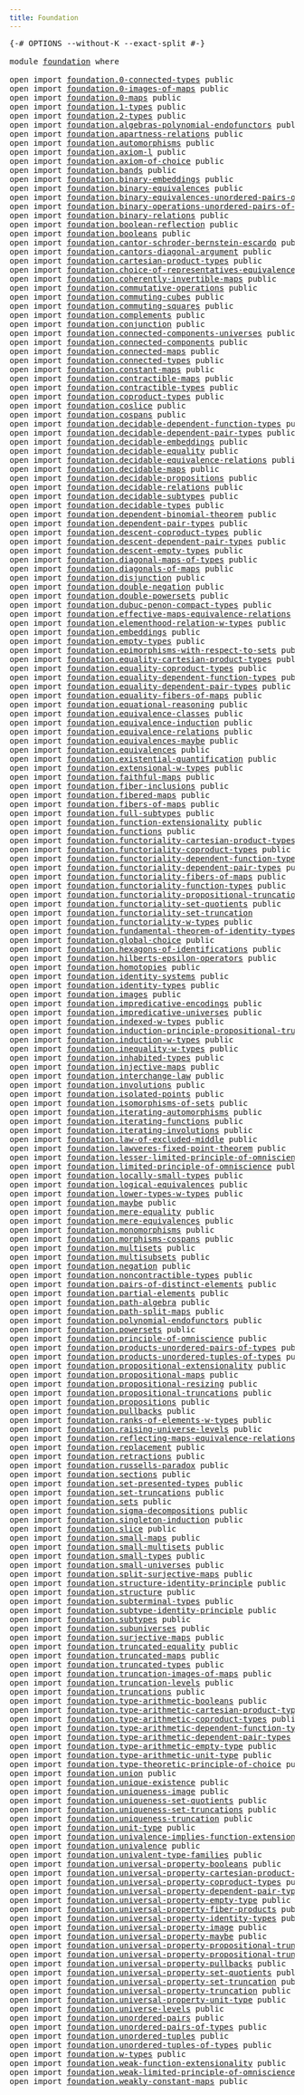 ```yaml
---
title: Foundation
---
```


<pre class="Agda"><a id="36" class="Symbol">{-#</a> <a id="40" class="Keyword">OPTIONS</a> <a id="48" class="Pragma">--without-K</a> <a id="60" class="Pragma">--exact-split</a> <a id="74" class="Symbol">#-}</a>

<a id="79" class="Keyword">module</a> <a id="86" href="foundation.html" class="Module">foundation</a> <a id="97" class="Keyword">where</a>

<a id="104" class="Keyword">open</a> <a id="109" class="Keyword">import</a> <a id="116" href="foundation.0-connected-types.html" class="Module">foundation.0-connected-types</a> <a id="145" class="Keyword">public</a>
<a id="152" class="Keyword">open</a> <a id="157" class="Keyword">import</a> <a id="164" href="foundation.0-images-of-maps.html" class="Module">foundation.0-images-of-maps</a> <a id="192" class="Keyword">public</a>
<a id="199" class="Keyword">open</a> <a id="204" class="Keyword">import</a> <a id="211" href="foundation.0-maps.html" class="Module">foundation.0-maps</a> <a id="229" class="Keyword">public</a>
<a id="236" class="Keyword">open</a> <a id="241" class="Keyword">import</a> <a id="248" href="foundation.1-types.html" class="Module">foundation.1-types</a> <a id="267" class="Keyword">public</a>
<a id="274" class="Keyword">open</a> <a id="279" class="Keyword">import</a> <a id="286" href="foundation.2-types.html" class="Module">foundation.2-types</a> <a id="305" class="Keyword">public</a>
<a id="312" class="Keyword">open</a> <a id="317" class="Keyword">import</a> <a id="324" href="foundation.algebras-polynomial-endofunctors.html" class="Module">foundation.algebras-polynomial-endofunctors</a> <a id="368" class="Keyword">public</a>
<a id="375" class="Keyword">open</a> <a id="380" class="Keyword">import</a> <a id="387" href="foundation.apartness-relations.html" class="Module">foundation.apartness-relations</a> <a id="418" class="Keyword">public</a>
<a id="425" class="Keyword">open</a> <a id="430" class="Keyword">import</a> <a id="437" href="foundation.automorphisms.html" class="Module">foundation.automorphisms</a> <a id="462" class="Keyword">public</a>
<a id="469" class="Keyword">open</a> <a id="474" class="Keyword">import</a> <a id="481" href="foundation.axiom-l.html" class="Module">foundation.axiom-l</a> <a id="500" class="Keyword">public</a>
<a id="507" class="Keyword">open</a> <a id="512" class="Keyword">import</a> <a id="519" href="foundation.axiom-of-choice.html" class="Module">foundation.axiom-of-choice</a> <a id="546" class="Keyword">public</a>
<a id="553" class="Keyword">open</a> <a id="558" class="Keyword">import</a> <a id="565" href="foundation.bands.html" class="Module">foundation.bands</a> <a id="582" class="Keyword">public</a>
<a id="589" class="Keyword">open</a> <a id="594" class="Keyword">import</a> <a id="601" href="foundation.binary-embeddings.html" class="Module">foundation.binary-embeddings</a> <a id="630" class="Keyword">public</a>
<a id="637" class="Keyword">open</a> <a id="642" class="Keyword">import</a> <a id="649" href="foundation.binary-equivalences.html" class="Module">foundation.binary-equivalences</a> <a id="680" class="Keyword">public</a>
<a id="687" class="Keyword">open</a> <a id="692" class="Keyword">import</a> <a id="699" href="foundation.binary-equivalences-unordered-pairs-of-types.html" class="Module">foundation.binary-equivalences-unordered-pairs-of-types</a> <a id="755" class="Keyword">public</a>
<a id="762" class="Keyword">open</a> <a id="767" class="Keyword">import</a> <a id="774" href="foundation.binary-operations-unordered-pairs-of-types.html" class="Module">foundation.binary-operations-unordered-pairs-of-types</a> <a id="828" class="Keyword">public</a>
<a id="835" class="Keyword">open</a> <a id="840" class="Keyword">import</a> <a id="847" href="foundation.binary-relations.html" class="Module">foundation.binary-relations</a> <a id="875" class="Keyword">public</a>
<a id="882" class="Keyword">open</a> <a id="887" class="Keyword">import</a> <a id="894" href="foundation.boolean-reflection.html" class="Module">foundation.boolean-reflection</a> <a id="924" class="Keyword">public</a>
<a id="931" class="Keyword">open</a> <a id="936" class="Keyword">import</a> <a id="943" href="foundation.booleans.html" class="Module">foundation.booleans</a> <a id="963" class="Keyword">public</a>
<a id="970" class="Keyword">open</a> <a id="975" class="Keyword">import</a> <a id="982" href="foundation.cantor-schroder-bernstein-escardo.html" class="Module">foundation.cantor-schroder-bernstein-escardo</a> <a id="1027" class="Keyword">public</a>
<a id="1034" class="Keyword">open</a> <a id="1039" class="Keyword">import</a> <a id="1046" href="foundation.cantors-diagonal-argument.html" class="Module">foundation.cantors-diagonal-argument</a> <a id="1083" class="Keyword">public</a>
<a id="1090" class="Keyword">open</a> <a id="1095" class="Keyword">import</a> <a id="1102" href="foundation.cartesian-product-types.html" class="Module">foundation.cartesian-product-types</a> <a id="1137" class="Keyword">public</a>
<a id="1144" class="Keyword">open</a> <a id="1149" class="Keyword">import</a> <a id="1156" href="foundation.choice-of-representatives-equivalence-relation.html" class="Module">foundation.choice-of-representatives-equivalence-relation</a> <a id="1214" class="Keyword">public</a>
<a id="1221" class="Keyword">open</a> <a id="1226" class="Keyword">import</a> <a id="1233" href="foundation.coherently-invertible-maps.html" class="Module">foundation.coherently-invertible-maps</a> <a id="1271" class="Keyword">public</a>
<a id="1278" class="Keyword">open</a> <a id="1283" class="Keyword">import</a> <a id="1290" href="foundation.commutative-operations.html" class="Module">foundation.commutative-operations</a> <a id="1324" class="Keyword">public</a>
<a id="1331" class="Keyword">open</a> <a id="1336" class="Keyword">import</a> <a id="1343" href="foundation.commuting-cubes.html" class="Module">foundation.commuting-cubes</a> <a id="1370" class="Keyword">public</a>
<a id="1377" class="Keyword">open</a> <a id="1382" class="Keyword">import</a> <a id="1389" href="foundation.commuting-squares.html" class="Module">foundation.commuting-squares</a> <a id="1418" class="Keyword">public</a>
<a id="1425" class="Keyword">open</a> <a id="1430" class="Keyword">import</a> <a id="1437" href="foundation.complements.html" class="Module">foundation.complements</a> <a id="1460" class="Keyword">public</a>
<a id="1467" class="Keyword">open</a> <a id="1472" class="Keyword">import</a> <a id="1479" href="foundation.conjunction.html" class="Module">foundation.conjunction</a> <a id="1502" class="Keyword">public</a>
<a id="1509" class="Keyword">open</a> <a id="1514" class="Keyword">import</a> <a id="1521" href="foundation.connected-components-universes.html" class="Module">foundation.connected-components-universes</a> <a id="1563" class="Keyword">public</a>
<a id="1570" class="Keyword">open</a> <a id="1575" class="Keyword">import</a> <a id="1582" href="foundation.connected-components.html" class="Module">foundation.connected-components</a> <a id="1614" class="Keyword">public</a>
<a id="1621" class="Keyword">open</a> <a id="1626" class="Keyword">import</a> <a id="1633" href="foundation.connected-maps.html" class="Module">foundation.connected-maps</a> <a id="1659" class="Keyword">public</a>
<a id="1666" class="Keyword">open</a> <a id="1671" class="Keyword">import</a> <a id="1678" href="foundation.connected-types.html" class="Module">foundation.connected-types</a> <a id="1705" class="Keyword">public</a>
<a id="1712" class="Keyword">open</a> <a id="1717" class="Keyword">import</a> <a id="1724" href="foundation.constant-maps.html" class="Module">foundation.constant-maps</a> <a id="1749" class="Keyword">public</a>
<a id="1756" class="Keyword">open</a> <a id="1761" class="Keyword">import</a> <a id="1768" href="foundation.contractible-maps.html" class="Module">foundation.contractible-maps</a> <a id="1797" class="Keyword">public</a>
<a id="1804" class="Keyword">open</a> <a id="1809" class="Keyword">import</a> <a id="1816" href="foundation.contractible-types.html" class="Module">foundation.contractible-types</a> <a id="1846" class="Keyword">public</a>
<a id="1853" class="Keyword">open</a> <a id="1858" class="Keyword">import</a> <a id="1865" href="foundation.coproduct-types.html" class="Module">foundation.coproduct-types</a> <a id="1892" class="Keyword">public</a>
<a id="1899" class="Keyword">open</a> <a id="1904" class="Keyword">import</a> <a id="1911" href="foundation.coslice.html" class="Module">foundation.coslice</a> <a id="1930" class="Keyword">public</a>
<a id="1937" class="Keyword">open</a> <a id="1942" class="Keyword">import</a> <a id="1949" href="foundation.cospans.html" class="Module">foundation.cospans</a> <a id="1968" class="Keyword">public</a>
<a id="1975" class="Keyword">open</a> <a id="1980" class="Keyword">import</a> <a id="1987" href="foundation.decidable-dependent-function-types.html" class="Module">foundation.decidable-dependent-function-types</a> <a id="2033" class="Keyword">public</a>
<a id="2040" class="Keyword">open</a> <a id="2045" class="Keyword">import</a> <a id="2052" href="foundation.decidable-dependent-pair-types.html" class="Module">foundation.decidable-dependent-pair-types</a> <a id="2094" class="Keyword">public</a>
<a id="2101" class="Keyword">open</a> <a id="2106" class="Keyword">import</a> <a id="2113" href="foundation.decidable-embeddings.html" class="Module">foundation.decidable-embeddings</a> <a id="2145" class="Keyword">public</a>
<a id="2152" class="Keyword">open</a> <a id="2157" class="Keyword">import</a> <a id="2164" href="foundation.decidable-equality.html" class="Module">foundation.decidable-equality</a> <a id="2194" class="Keyword">public</a>
<a id="2201" class="Keyword">open</a> <a id="2206" class="Keyword">import</a> <a id="2213" href="foundation.decidable-equivalence-relations.html" class="Module">foundation.decidable-equivalence-relations</a> <a id="2256" class="Keyword">public</a>
<a id="2263" class="Keyword">open</a> <a id="2268" class="Keyword">import</a> <a id="2275" href="foundation.decidable-maps.html" class="Module">foundation.decidable-maps</a> <a id="2301" class="Keyword">public</a>
<a id="2308" class="Keyword">open</a> <a id="2313" class="Keyword">import</a> <a id="2320" href="foundation.decidable-propositions.html" class="Module">foundation.decidable-propositions</a> <a id="2354" class="Keyword">public</a>
<a id="2361" class="Keyword">open</a> <a id="2366" class="Keyword">import</a> <a id="2373" href="foundation.decidable-relations.html" class="Module">foundation.decidable-relations</a> <a id="2404" class="Keyword">public</a>
<a id="2411" class="Keyword">open</a> <a id="2416" class="Keyword">import</a> <a id="2423" href="foundation.decidable-subtypes.html" class="Module">foundation.decidable-subtypes</a> <a id="2453" class="Keyword">public</a>
<a id="2460" class="Keyword">open</a> <a id="2465" class="Keyword">import</a> <a id="2472" href="foundation.decidable-types.html" class="Module">foundation.decidable-types</a> <a id="2499" class="Keyword">public</a>
<a id="2506" class="Keyword">open</a> <a id="2511" class="Keyword">import</a> <a id="2518" href="foundation.dependent-binomial-theorem.html" class="Module">foundation.dependent-binomial-theorem</a> <a id="2556" class="Keyword">public</a>
<a id="2563" class="Keyword">open</a> <a id="2568" class="Keyword">import</a> <a id="2575" href="foundation.dependent-pair-types.html" class="Module">foundation.dependent-pair-types</a> <a id="2607" class="Keyword">public</a>
<a id="2614" class="Keyword">open</a> <a id="2619" class="Keyword">import</a> <a id="2626" href="foundation.descent-coproduct-types.html" class="Module">foundation.descent-coproduct-types</a> <a id="2661" class="Keyword">public</a>
<a id="2668" class="Keyword">open</a> <a id="2673" class="Keyword">import</a> <a id="2680" href="foundation.descent-dependent-pair-types.html" class="Module">foundation.descent-dependent-pair-types</a> <a id="2720" class="Keyword">public</a>
<a id="2727" class="Keyword">open</a> <a id="2732" class="Keyword">import</a> <a id="2739" href="foundation.descent-empty-types.html" class="Module">foundation.descent-empty-types</a> <a id="2770" class="Keyword">public</a>
<a id="2777" class="Keyword">open</a> <a id="2782" class="Keyword">import</a> <a id="2789" href="foundation.diagonal-maps-of-types.html" class="Module">foundation.diagonal-maps-of-types</a> <a id="2823" class="Keyword">public</a>
<a id="2830" class="Keyword">open</a> <a id="2835" class="Keyword">import</a> <a id="2842" href="foundation.diagonals-of-maps.html" class="Module">foundation.diagonals-of-maps</a> <a id="2871" class="Keyword">public</a>
<a id="2878" class="Keyword">open</a> <a id="2883" class="Keyword">import</a> <a id="2890" href="foundation.disjunction.html" class="Module">foundation.disjunction</a> <a id="2913" class="Keyword">public</a>
<a id="2920" class="Keyword">open</a> <a id="2925" class="Keyword">import</a> <a id="2932" href="foundation.double-negation.html" class="Module">foundation.double-negation</a> <a id="2959" class="Keyword">public</a>
<a id="2966" class="Keyword">open</a> <a id="2971" class="Keyword">import</a> <a id="2978" href="foundation.double-powersets.html" class="Module">foundation.double-powersets</a> <a id="3006" class="Keyword">public</a>
<a id="3013" class="Keyword">open</a> <a id="3018" class="Keyword">import</a> <a id="3025" href="foundation.dubuc-penon-compact-types.html" class="Module">foundation.dubuc-penon-compact-types</a> <a id="3062" class="Keyword">public</a>
<a id="3069" class="Keyword">open</a> <a id="3074" class="Keyword">import</a> <a id="3081" href="foundation.effective-maps-equivalence-relations.html" class="Module">foundation.effective-maps-equivalence-relations</a> <a id="3129" class="Keyword">public</a>
<a id="3136" class="Keyword">open</a> <a id="3141" class="Keyword">import</a> <a id="3148" href="foundation.elementhood-relation-w-types.html" class="Module">foundation.elementhood-relation-w-types</a> <a id="3188" class="Keyword">public</a>
<a id="3195" class="Keyword">open</a> <a id="3200" class="Keyword">import</a> <a id="3207" href="foundation.embeddings.html" class="Module">foundation.embeddings</a> <a id="3229" class="Keyword">public</a>
<a id="3236" class="Keyword">open</a> <a id="3241" class="Keyword">import</a> <a id="3248" href="foundation.empty-types.html" class="Module">foundation.empty-types</a> <a id="3271" class="Keyword">public</a>
<a id="3278" class="Keyword">open</a> <a id="3283" class="Keyword">import</a> <a id="3290" href="foundation.epimorphisms-with-respect-to-sets.html" class="Module">foundation.epimorphisms-with-respect-to-sets</a> <a id="3335" class="Keyword">public</a>
<a id="3342" class="Keyword">open</a> <a id="3347" class="Keyword">import</a> <a id="3354" href="foundation.equality-cartesian-product-types.html" class="Module">foundation.equality-cartesian-product-types</a> <a id="3398" class="Keyword">public</a>
<a id="3405" class="Keyword">open</a> <a id="3410" class="Keyword">import</a> <a id="3417" href="foundation.equality-coproduct-types.html" class="Module">foundation.equality-coproduct-types</a> <a id="3453" class="Keyword">public</a>
<a id="3460" class="Keyword">open</a> <a id="3465" class="Keyword">import</a> <a id="3472" href="foundation.equality-dependent-function-types.html" class="Module">foundation.equality-dependent-function-types</a> <a id="3517" class="Keyword">public</a>
<a id="3524" class="Keyword">open</a> <a id="3529" class="Keyword">import</a> <a id="3536" href="foundation.equality-dependent-pair-types.html" class="Module">foundation.equality-dependent-pair-types</a> <a id="3577" class="Keyword">public</a>
<a id="3584" class="Keyword">open</a> <a id="3589" class="Keyword">import</a> <a id="3596" href="foundation.equality-fibers-of-maps.html" class="Module">foundation.equality-fibers-of-maps</a> <a id="3631" class="Keyword">public</a>
<a id="3638" class="Keyword">open</a> <a id="3643" class="Keyword">import</a> <a id="3650" href="foundation.equational-reasoning.html" class="Module">foundation.equational-reasoning</a> <a id="3682" class="Keyword">public</a>
<a id="3689" class="Keyword">open</a> <a id="3694" class="Keyword">import</a> <a id="3701" href="foundation.equivalence-classes.html" class="Module">foundation.equivalence-classes</a> <a id="3732" class="Keyword">public</a>
<a id="3739" class="Keyword">open</a> <a id="3744" class="Keyword">import</a> <a id="3751" href="foundation.equivalence-induction.html" class="Module">foundation.equivalence-induction</a> <a id="3784" class="Keyword">public</a>
<a id="3791" class="Keyword">open</a> <a id="3796" class="Keyword">import</a> <a id="3803" href="foundation.equivalence-relations.html" class="Module">foundation.equivalence-relations</a> <a id="3836" class="Keyword">public</a>
<a id="3843" class="Keyword">open</a> <a id="3848" class="Keyword">import</a> <a id="3855" href="foundation.equivalences-maybe.html" class="Module">foundation.equivalences-maybe</a> <a id="3885" class="Keyword">public</a>
<a id="3892" class="Keyword">open</a> <a id="3897" class="Keyword">import</a> <a id="3904" href="foundation.equivalences.html" class="Module">foundation.equivalences</a> <a id="3928" class="Keyword">public</a>
<a id="3935" class="Keyword">open</a> <a id="3940" class="Keyword">import</a> <a id="3947" href="foundation.existential-quantification.html" class="Module">foundation.existential-quantification</a> <a id="3985" class="Keyword">public</a>
<a id="3992" class="Keyword">open</a> <a id="3997" class="Keyword">import</a> <a id="4004" href="foundation.extensional-w-types.html" class="Module">foundation.extensional-w-types</a> <a id="4035" class="Keyword">public</a>
<a id="4042" class="Keyword">open</a> <a id="4047" class="Keyword">import</a> <a id="4054" href="foundation.faithful-maps.html" class="Module">foundation.faithful-maps</a> <a id="4079" class="Keyword">public</a>
<a id="4086" class="Keyword">open</a> <a id="4091" class="Keyword">import</a> <a id="4098" href="foundation.fiber-inclusions.html" class="Module">foundation.fiber-inclusions</a> <a id="4126" class="Keyword">public</a>
<a id="4133" class="Keyword">open</a> <a id="4138" class="Keyword">import</a> <a id="4145" href="foundation.fibered-maps.html" class="Module">foundation.fibered-maps</a> <a id="4169" class="Keyword">public</a>
<a id="4176" class="Keyword">open</a> <a id="4181" class="Keyword">import</a> <a id="4188" href="foundation.fibers-of-maps.html" class="Module">foundation.fibers-of-maps</a> <a id="4214" class="Keyword">public</a>
<a id="4221" class="Keyword">open</a> <a id="4226" class="Keyword">import</a> <a id="4233" href="foundation.full-subtypes.html" class="Module">foundation.full-subtypes</a> <a id="4258" class="Keyword">public</a>
<a id="4265" class="Keyword">open</a> <a id="4270" class="Keyword">import</a> <a id="4277" href="foundation.function-extensionality.html" class="Module">foundation.function-extensionality</a> <a id="4312" class="Keyword">public</a>
<a id="4319" class="Keyword">open</a> <a id="4324" class="Keyword">import</a> <a id="4331" href="foundation.functions.html" class="Module">foundation.functions</a> <a id="4352" class="Keyword">public</a>
<a id="4359" class="Keyword">open</a> <a id="4364" class="Keyword">import</a> <a id="4371" href="foundation.functoriality-cartesian-product-types.html" class="Module">foundation.functoriality-cartesian-product-types</a> <a id="4420" class="Keyword">public</a>
<a id="4427" class="Keyword">open</a> <a id="4432" class="Keyword">import</a> <a id="4439" href="foundation.functoriality-coproduct-types.html" class="Module">foundation.functoriality-coproduct-types</a> <a id="4480" class="Keyword">public</a>
<a id="4487" class="Keyword">open</a> <a id="4492" class="Keyword">import</a> <a id="4499" href="foundation.functoriality-dependent-function-types.html" class="Module">foundation.functoriality-dependent-function-types</a> <a id="4549" class="Keyword">public</a>
<a id="4556" class="Keyword">open</a> <a id="4561" class="Keyword">import</a> <a id="4568" href="foundation.functoriality-dependent-pair-types.html" class="Module">foundation.functoriality-dependent-pair-types</a> <a id="4614" class="Keyword">public</a>
<a id="4621" class="Keyword">open</a> <a id="4626" class="Keyword">import</a> <a id="4633" href="foundation.functoriality-fibers-of-maps.html" class="Module">foundation.functoriality-fibers-of-maps</a> <a id="4673" class="Keyword">public</a>
<a id="4680" class="Keyword">open</a> <a id="4685" class="Keyword">import</a> <a id="4692" href="foundation.functoriality-function-types.html" class="Module">foundation.functoriality-function-types</a> <a id="4732" class="Keyword">public</a>
<a id="4739" class="Keyword">open</a> <a id="4744" class="Keyword">import</a> <a id="4751" href="foundation.functoriality-propositional-truncation.html" class="Module">foundation.functoriality-propositional-truncation</a> <a id="4801" class="Keyword">public</a>
<a id="4808" class="Keyword">open</a> <a id="4813" class="Keyword">import</a> <a id="4820" href="foundation.functoriality-set-quotients.html" class="Module">foundation.functoriality-set-quotients</a> <a id="4859" class="Keyword">public</a>
<a id="4866" class="Keyword">open</a> <a id="4871" class="Keyword">import</a> <a id="4878" href="foundation.functoriality-set-truncation.html" class="Module">foundation.functoriality-set-truncation</a>
<a id="4918" class="Keyword">open</a> <a id="4923" class="Keyword">import</a> <a id="4930" href="foundation.functoriality-w-types.html" class="Module">foundation.functoriality-w-types</a> <a id="4963" class="Keyword">public</a>
<a id="4970" class="Keyword">open</a> <a id="4975" class="Keyword">import</a> <a id="4982" href="foundation.fundamental-theorem-of-identity-types.html" class="Module">foundation.fundamental-theorem-of-identity-types</a> <a id="5031" class="Keyword">public</a>
<a id="5038" class="Keyword">open</a> <a id="5043" class="Keyword">import</a> <a id="5050" href="foundation.global-choice.html" class="Module">foundation.global-choice</a> <a id="5075" class="Keyword">public</a>
<a id="5082" class="Keyword">open</a> <a id="5087" class="Keyword">import</a> <a id="5094" href="foundation.hexagons-of-identifications.html" class="Module">foundation.hexagons-of-identifications</a> <a id="5133" class="Keyword">public</a>
<a id="5140" class="Keyword">open</a> <a id="5145" class="Keyword">import</a> <a id="5152" href="foundation.hilberts-epsilon-operators.html" class="Module">foundation.hilberts-epsilon-operators</a> <a id="5190" class="Keyword">public</a>
<a id="5197" class="Keyword">open</a> <a id="5202" class="Keyword">import</a> <a id="5209" href="foundation.homotopies.html" class="Module">foundation.homotopies</a> <a id="5231" class="Keyword">public</a>
<a id="5238" class="Keyword">open</a> <a id="5243" class="Keyword">import</a> <a id="5250" href="foundation.identity-systems.html" class="Module">foundation.identity-systems</a> <a id="5278" class="Keyword">public</a>
<a id="5285" class="Keyword">open</a> <a id="5290" class="Keyword">import</a> <a id="5297" href="foundation.identity-types.html" class="Module">foundation.identity-types</a> <a id="5323" class="Keyword">public</a>
<a id="5330" class="Keyword">open</a> <a id="5335" class="Keyword">import</a> <a id="5342" href="foundation.images.html" class="Module">foundation.images</a> <a id="5360" class="Keyword">public</a>
<a id="5367" class="Keyword">open</a> <a id="5372" class="Keyword">import</a> <a id="5379" href="foundation.impredicative-encodings.html" class="Module">foundation.impredicative-encodings</a> <a id="5414" class="Keyword">public</a>
<a id="5421" class="Keyword">open</a> <a id="5426" class="Keyword">import</a> <a id="5433" href="foundation.impredicative-universes.html" class="Module">foundation.impredicative-universes</a> <a id="5468" class="Keyword">public</a>
<a id="5475" class="Keyword">open</a> <a id="5480" class="Keyword">import</a> <a id="5487" href="foundation.indexed-w-types.html" class="Module">foundation.indexed-w-types</a> <a id="5514" class="Keyword">public</a>
<a id="5521" class="Keyword">open</a> <a id="5526" class="Keyword">import</a> <a id="5533" href="foundation.induction-principle-propositional-truncation.html" class="Module">foundation.induction-principle-propositional-truncation</a> <a id="5589" class="Keyword">public</a>
<a id="5596" class="Keyword">open</a> <a id="5601" class="Keyword">import</a> <a id="5608" href="foundation.induction-w-types.html" class="Module">foundation.induction-w-types</a> <a id="5637" class="Keyword">public</a>
<a id="5644" class="Keyword">open</a> <a id="5649" class="Keyword">import</a> <a id="5656" href="foundation.inequality-w-types.html" class="Module">foundation.inequality-w-types</a> <a id="5686" class="Keyword">public</a>
<a id="5693" class="Keyword">open</a> <a id="5698" class="Keyword">import</a> <a id="5705" href="foundation.inhabited-types.html" class="Module">foundation.inhabited-types</a> <a id="5732" class="Keyword">public</a>
<a id="5739" class="Keyword">open</a> <a id="5744" class="Keyword">import</a> <a id="5751" href="foundation.injective-maps.html" class="Module">foundation.injective-maps</a> <a id="5777" class="Keyword">public</a>
<a id="5784" class="Keyword">open</a> <a id="5789" class="Keyword">import</a> <a id="5796" href="foundation.interchange-law.html" class="Module">foundation.interchange-law</a> <a id="5823" class="Keyword">public</a>
<a id="5830" class="Keyword">open</a> <a id="5835" class="Keyword">import</a> <a id="5842" href="foundation.involutions.html" class="Module">foundation.involutions</a> <a id="5865" class="Keyword">public</a>
<a id="5872" class="Keyword">open</a> <a id="5877" class="Keyword">import</a> <a id="5884" href="foundation.isolated-points.html" class="Module">foundation.isolated-points</a> <a id="5911" class="Keyword">public</a>
<a id="5918" class="Keyword">open</a> <a id="5923" class="Keyword">import</a> <a id="5930" href="foundation.isomorphisms-of-sets.html" class="Module">foundation.isomorphisms-of-sets</a> <a id="5962" class="Keyword">public</a>
<a id="5969" class="Keyword">open</a> <a id="5974" class="Keyword">import</a> <a id="5981" href="foundation.iterating-automorphisms.html" class="Module">foundation.iterating-automorphisms</a> <a id="6016" class="Keyword">public</a>
<a id="6023" class="Keyword">open</a> <a id="6028" class="Keyword">import</a> <a id="6035" href="foundation.iterating-functions.html" class="Module">foundation.iterating-functions</a> <a id="6066" class="Keyword">public</a>
<a id="6073" class="Keyword">open</a> <a id="6078" class="Keyword">import</a> <a id="6085" href="foundation.iterating-involutions.html" class="Module">foundation.iterating-involutions</a> <a id="6118" class="Keyword">public</a>
<a id="6125" class="Keyword">open</a> <a id="6130" class="Keyword">import</a> <a id="6137" href="foundation.law-of-excluded-middle.html" class="Module">foundation.law-of-excluded-middle</a> <a id="6171" class="Keyword">public</a>
<a id="6178" class="Keyword">open</a> <a id="6183" class="Keyword">import</a> <a id="6190" href="foundation.lawveres-fixed-point-theorem.html" class="Module">foundation.lawveres-fixed-point-theorem</a> <a id="6230" class="Keyword">public</a>
<a id="6237" class="Keyword">open</a> <a id="6242" class="Keyword">import</a> <a id="6249" href="foundation.lesser-limited-principle-of-omniscience.html" class="Module">foundation.lesser-limited-principle-of-omniscience</a> <a id="6300" class="Keyword">public</a>
<a id="6307" class="Keyword">open</a> <a id="6312" class="Keyword">import</a> <a id="6319" href="foundation.limited-principle-of-omniscience.html" class="Module">foundation.limited-principle-of-omniscience</a> <a id="6363" class="Keyword">public</a>
<a id="6370" class="Keyword">open</a> <a id="6375" class="Keyword">import</a> <a id="6382" href="foundation.locally-small-types.html" class="Module">foundation.locally-small-types</a> <a id="6413" class="Keyword">public</a>
<a id="6420" class="Keyword">open</a> <a id="6425" class="Keyword">import</a> <a id="6432" href="foundation.logical-equivalences.html" class="Module">foundation.logical-equivalences</a> <a id="6464" class="Keyword">public</a>
<a id="6471" class="Keyword">open</a> <a id="6476" class="Keyword">import</a> <a id="6483" href="foundation.lower-types-w-types.html" class="Module">foundation.lower-types-w-types</a> <a id="6514" class="Keyword">public</a>
<a id="6521" class="Keyword">open</a> <a id="6526" class="Keyword">import</a> <a id="6533" href="foundation.maybe.html" class="Module">foundation.maybe</a> <a id="6550" class="Keyword">public</a>
<a id="6557" class="Keyword">open</a> <a id="6562" class="Keyword">import</a> <a id="6569" href="foundation.mere-equality.html" class="Module">foundation.mere-equality</a> <a id="6594" class="Keyword">public</a>
<a id="6601" class="Keyword">open</a> <a id="6606" class="Keyword">import</a> <a id="6613" href="foundation.mere-equivalences.html" class="Module">foundation.mere-equivalences</a> <a id="6642" class="Keyword">public</a>
<a id="6649" class="Keyword">open</a> <a id="6654" class="Keyword">import</a> <a id="6661" href="foundation.monomorphisms.html" class="Module">foundation.monomorphisms</a> <a id="6686" class="Keyword">public</a>
<a id="6693" class="Keyword">open</a> <a id="6698" class="Keyword">import</a> <a id="6705" href="foundation.morphisms-cospans.html" class="Module">foundation.morphisms-cospans</a> <a id="6734" class="Keyword">public</a>
<a id="6741" class="Keyword">open</a> <a id="6746" class="Keyword">import</a> <a id="6753" href="foundation.multisets.html" class="Module">foundation.multisets</a> <a id="6774" class="Keyword">public</a>
<a id="6781" class="Keyword">open</a> <a id="6786" class="Keyword">import</a> <a id="6793" href="foundation.multisubsets.html" class="Module">foundation.multisubsets</a> <a id="6817" class="Keyword">public</a>
<a id="6824" class="Keyword">open</a> <a id="6829" class="Keyword">import</a> <a id="6836" href="foundation.negation.html" class="Module">foundation.negation</a> <a id="6856" class="Keyword">public</a>
<a id="6863" class="Keyword">open</a> <a id="6868" class="Keyword">import</a> <a id="6875" href="foundation.noncontractible-types.html" class="Module">foundation.noncontractible-types</a> <a id="6908" class="Keyword">public</a>
<a id="6915" class="Keyword">open</a> <a id="6920" class="Keyword">import</a> <a id="6927" href="foundation.pairs-of-distinct-elements.html" class="Module">foundation.pairs-of-distinct-elements</a> <a id="6965" class="Keyword">public</a>
<a id="6972" class="Keyword">open</a> <a id="6977" class="Keyword">import</a> <a id="6984" href="foundation.partial-elements.html" class="Module">foundation.partial-elements</a> <a id="7012" class="Keyword">public</a>
<a id="7019" class="Keyword">open</a> <a id="7024" class="Keyword">import</a> <a id="7031" href="foundation.path-algebra.html" class="Module">foundation.path-algebra</a> <a id="7055" class="Keyword">public</a>
<a id="7062" class="Keyword">open</a> <a id="7067" class="Keyword">import</a> <a id="7074" href="foundation.path-split-maps.html" class="Module">foundation.path-split-maps</a> <a id="7101" class="Keyword">public</a>
<a id="7108" class="Keyword">open</a> <a id="7113" class="Keyword">import</a> <a id="7120" href="foundation.polynomial-endofunctors.html" class="Module">foundation.polynomial-endofunctors</a> <a id="7155" class="Keyword">public</a>
<a id="7162" class="Keyword">open</a> <a id="7167" class="Keyword">import</a> <a id="7174" href="foundation.powersets.html" class="Module">foundation.powersets</a> <a id="7195" class="Keyword">public</a>
<a id="7202" class="Keyword">open</a> <a id="7207" class="Keyword">import</a> <a id="7214" href="foundation.principle-of-omniscience.html" class="Module">foundation.principle-of-omniscience</a> <a id="7250" class="Keyword">public</a>
<a id="7257" class="Keyword">open</a> <a id="7262" class="Keyword">import</a> <a id="7269" href="foundation.products-unordered-pairs-of-types.html" class="Module">foundation.products-unordered-pairs-of-types</a> <a id="7314" class="Keyword">public</a>
<a id="7321" class="Keyword">open</a> <a id="7326" class="Keyword">import</a> <a id="7333" href="foundation.products-unordered-tuples-of-types.html" class="Module">foundation.products-unordered-tuples-of-types</a> <a id="7379" class="Keyword">public</a>
<a id="7386" class="Keyword">open</a> <a id="7391" class="Keyword">import</a> <a id="7398" href="foundation.propositional-extensionality.html" class="Module">foundation.propositional-extensionality</a> <a id="7438" class="Keyword">public</a>
<a id="7445" class="Keyword">open</a> <a id="7450" class="Keyword">import</a> <a id="7457" href="foundation.propositional-maps.html" class="Module">foundation.propositional-maps</a> <a id="7487" class="Keyword">public</a>
<a id="7494" class="Keyword">open</a> <a id="7499" class="Keyword">import</a> <a id="7506" href="foundation.propositional-resizing.html" class="Module">foundation.propositional-resizing</a> <a id="7540" class="Keyword">public</a>
<a id="7547" class="Keyword">open</a> <a id="7552" class="Keyword">import</a> <a id="7559" href="foundation.propositional-truncations.html" class="Module">foundation.propositional-truncations</a> <a id="7596" class="Keyword">public</a>
<a id="7603" class="Keyword">open</a> <a id="7608" class="Keyword">import</a> <a id="7615" href="foundation.propositions.html" class="Module">foundation.propositions</a> <a id="7639" class="Keyword">public</a>
<a id="7646" class="Keyword">open</a> <a id="7651" class="Keyword">import</a> <a id="7658" href="foundation.pullbacks.html" class="Module">foundation.pullbacks</a> <a id="7679" class="Keyword">public</a>
<a id="7686" class="Keyword">open</a> <a id="7691" class="Keyword">import</a> <a id="7698" href="foundation.ranks-of-elements-w-types.html" class="Module">foundation.ranks-of-elements-w-types</a> <a id="7735" class="Keyword">public</a>
<a id="7742" class="Keyword">open</a> <a id="7747" class="Keyword">import</a> <a id="7754" href="foundation.raising-universe-levels.html" class="Module">foundation.raising-universe-levels</a> <a id="7789" class="Keyword">public</a>
<a id="7796" class="Keyword">open</a> <a id="7801" class="Keyword">import</a> <a id="7808" href="foundation.reflecting-maps-equivalence-relations.html" class="Module">foundation.reflecting-maps-equivalence-relations</a> <a id="7857" class="Keyword">public</a>
<a id="7864" class="Keyword">open</a> <a id="7869" class="Keyword">import</a> <a id="7876" href="foundation.replacement.html" class="Module">foundation.replacement</a> <a id="7899" class="Keyword">public</a>
<a id="7906" class="Keyword">open</a> <a id="7911" class="Keyword">import</a> <a id="7918" href="foundation.retractions.html" class="Module">foundation.retractions</a> <a id="7941" class="Keyword">public</a>
<a id="7948" class="Keyword">open</a> <a id="7953" class="Keyword">import</a> <a id="7960" href="foundation.russells-paradox.html" class="Module">foundation.russells-paradox</a> <a id="7988" class="Keyword">public</a>
<a id="7995" class="Keyword">open</a> <a id="8000" class="Keyword">import</a> <a id="8007" href="foundation.sections.html" class="Module">foundation.sections</a> <a id="8027" class="Keyword">public</a>
<a id="8034" class="Keyword">open</a> <a id="8039" class="Keyword">import</a> <a id="8046" href="foundation.set-presented-types.html" class="Module">foundation.set-presented-types</a> <a id="8077" class="Keyword">public</a>
<a id="8084" class="Keyword">open</a> <a id="8089" class="Keyword">import</a> <a id="8096" href="foundation.set-truncations.html" class="Module">foundation.set-truncations</a> <a id="8123" class="Keyword">public</a>
<a id="8130" class="Keyword">open</a> <a id="8135" class="Keyword">import</a> <a id="8142" href="foundation.sets.html" class="Module">foundation.sets</a> <a id="8158" class="Keyword">public</a>
<a id="8165" class="Keyword">open</a> <a id="8170" class="Keyword">import</a> <a id="8177" href="foundation.sigma-decompositions.html" class="Module">foundation.sigma-decompositions</a> <a id="8209" class="Keyword">public</a>
<a id="8216" class="Keyword">open</a> <a id="8221" class="Keyword">import</a> <a id="8228" href="foundation.singleton-induction.html" class="Module">foundation.singleton-induction</a> <a id="8259" class="Keyword">public</a>
<a id="8266" class="Keyword">open</a> <a id="8271" class="Keyword">import</a> <a id="8278" href="foundation.slice.html" class="Module">foundation.slice</a> <a id="8295" class="Keyword">public</a>
<a id="8302" class="Keyword">open</a> <a id="8307" class="Keyword">import</a> <a id="8314" href="foundation.small-maps.html" class="Module">foundation.small-maps</a> <a id="8336" class="Keyword">public</a>
<a id="8343" class="Keyword">open</a> <a id="8348" class="Keyword">import</a> <a id="8355" href="foundation.small-multisets.html" class="Module">foundation.small-multisets</a> <a id="8382" class="Keyword">public</a>
<a id="8389" class="Keyword">open</a> <a id="8394" class="Keyword">import</a> <a id="8401" href="foundation.small-types.html" class="Module">foundation.small-types</a> <a id="8424" class="Keyword">public</a>
<a id="8431" class="Keyword">open</a> <a id="8436" class="Keyword">import</a> <a id="8443" href="foundation.small-universes.html" class="Module">foundation.small-universes</a> <a id="8470" class="Keyword">public</a>
<a id="8477" class="Keyword">open</a> <a id="8482" class="Keyword">import</a> <a id="8489" href="foundation.split-surjective-maps.html" class="Module">foundation.split-surjective-maps</a> <a id="8522" class="Keyword">public</a>
<a id="8529" class="Keyword">open</a> <a id="8534" class="Keyword">import</a> <a id="8541" href="foundation.structure-identity-principle.html" class="Module">foundation.structure-identity-principle</a> <a id="8581" class="Keyword">public</a>
<a id="8588" class="Keyword">open</a> <a id="8593" class="Keyword">import</a> <a id="8600" href="foundation.structure.html" class="Module">foundation.structure</a> <a id="8621" class="Keyword">public</a>
<a id="8628" class="Keyword">open</a> <a id="8633" class="Keyword">import</a> <a id="8640" href="foundation.subterminal-types.html" class="Module">foundation.subterminal-types</a> <a id="8669" class="Keyword">public</a>
<a id="8676" class="Keyword">open</a> <a id="8681" class="Keyword">import</a> <a id="8688" href="foundation.subtype-identity-principle.html" class="Module">foundation.subtype-identity-principle</a> <a id="8726" class="Keyword">public</a>
<a id="8733" class="Keyword">open</a> <a id="8738" class="Keyword">import</a> <a id="8745" href="foundation.subtypes.html" class="Module">foundation.subtypes</a> <a id="8765" class="Keyword">public</a>
<a id="8772" class="Keyword">open</a> <a id="8777" class="Keyword">import</a> <a id="8784" href="foundation.subuniverses.html" class="Module">foundation.subuniverses</a> <a id="8808" class="Keyword">public</a>
<a id="8815" class="Keyword">open</a> <a id="8820" class="Keyword">import</a> <a id="8827" href="foundation.surjective-maps.html" class="Module">foundation.surjective-maps</a> <a id="8854" class="Keyword">public</a>
<a id="8861" class="Keyword">open</a> <a id="8866" class="Keyword">import</a> <a id="8873" href="foundation.truncated-equality.html" class="Module">foundation.truncated-equality</a> <a id="8903" class="Keyword">public</a>
<a id="8910" class="Keyword">open</a> <a id="8915" class="Keyword">import</a> <a id="8922" href="foundation.truncated-maps.html" class="Module">foundation.truncated-maps</a> <a id="8948" class="Keyword">public</a>
<a id="8955" class="Keyword">open</a> <a id="8960" class="Keyword">import</a> <a id="8967" href="foundation.truncated-types.html" class="Module">foundation.truncated-types</a> <a id="8994" class="Keyword">public</a>
<a id="9001" class="Keyword">open</a> <a id="9006" class="Keyword">import</a> <a id="9013" href="foundation.truncation-images-of-maps.html" class="Module">foundation.truncation-images-of-maps</a> <a id="9050" class="Keyword">public</a>
<a id="9057" class="Keyword">open</a> <a id="9062" class="Keyword">import</a> <a id="9069" href="foundation.truncation-levels.html" class="Module">foundation.truncation-levels</a> <a id="9098" class="Keyword">public</a>
<a id="9105" class="Keyword">open</a> <a id="9110" class="Keyword">import</a> <a id="9117" href="foundation.truncations.html" class="Module">foundation.truncations</a> <a id="9140" class="Keyword">public</a>
<a id="9147" class="Keyword">open</a> <a id="9152" class="Keyword">import</a> <a id="9159" href="foundation.type-arithmetic-booleans.html" class="Module">foundation.type-arithmetic-booleans</a> <a id="9195" class="Keyword">public</a>
<a id="9202" class="Keyword">open</a> <a id="9207" class="Keyword">import</a> <a id="9214" href="foundation.type-arithmetic-cartesian-product-types.html" class="Module">foundation.type-arithmetic-cartesian-product-types</a> <a id="9265" class="Keyword">public</a>
<a id="9272" class="Keyword">open</a> <a id="9277" class="Keyword">import</a> <a id="9284" href="foundation.type-arithmetic-coproduct-types.html" class="Module">foundation.type-arithmetic-coproduct-types</a> <a id="9327" class="Keyword">public</a>
<a id="9334" class="Keyword">open</a> <a id="9339" class="Keyword">import</a> <a id="9346" href="foundation.type-arithmetic-dependent-function-types.html" class="Module">foundation.type-arithmetic-dependent-function-types</a> <a id="9398" class="Keyword">public</a>
<a id="9405" class="Keyword">open</a> <a id="9410" class="Keyword">import</a> <a id="9417" href="foundation.type-arithmetic-dependent-pair-types.html" class="Module">foundation.type-arithmetic-dependent-pair-types</a> <a id="9465" class="Keyword">public</a>
<a id="9472" class="Keyword">open</a> <a id="9477" class="Keyword">import</a> <a id="9484" href="foundation.type-arithmetic-empty-type.html" class="Module">foundation.type-arithmetic-empty-type</a> <a id="9522" class="Keyword">public</a>
<a id="9529" class="Keyword">open</a> <a id="9534" class="Keyword">import</a> <a id="9541" href="foundation.type-arithmetic-unit-type.html" class="Module">foundation.type-arithmetic-unit-type</a> <a id="9578" class="Keyword">public</a>
<a id="9585" class="Keyword">open</a> <a id="9590" class="Keyword">import</a> <a id="9597" href="foundation.type-theoretic-principle-of-choice.html" class="Module">foundation.type-theoretic-principle-of-choice</a> <a id="9643" class="Keyword">public</a>
<a id="9650" class="Keyword">open</a> <a id="9655" class="Keyword">import</a> <a id="9662" href="foundation.union.html" class="Module">foundation.union</a> <a id="9679" class="Keyword">public</a>
<a id="9686" class="Keyword">open</a> <a id="9691" class="Keyword">import</a> <a id="9698" href="foundation.unique-existence.html" class="Module">foundation.unique-existence</a> <a id="9726" class="Keyword">public</a>
<a id="9733" class="Keyword">open</a> <a id="9738" class="Keyword">import</a> <a id="9745" href="foundation.uniqueness-image.html" class="Module">foundation.uniqueness-image</a> <a id="9773" class="Keyword">public</a>
<a id="9780" class="Keyword">open</a> <a id="9785" class="Keyword">import</a> <a id="9792" href="foundation.uniqueness-set-quotients.html" class="Module">foundation.uniqueness-set-quotients</a> <a id="9828" class="Keyword">public</a>
<a id="9835" class="Keyword">open</a> <a id="9840" class="Keyword">import</a> <a id="9847" href="foundation.uniqueness-set-truncations.html" class="Module">foundation.uniqueness-set-truncations</a> <a id="9885" class="Keyword">public</a>
<a id="9892" class="Keyword">open</a> <a id="9897" class="Keyword">import</a> <a id="9904" href="foundation.uniqueness-truncation.html" class="Module">foundation.uniqueness-truncation</a> <a id="9937" class="Keyword">public</a>
<a id="9944" class="Keyword">open</a> <a id="9949" class="Keyword">import</a> <a id="9956" href="foundation.unit-type.html" class="Module">foundation.unit-type</a> <a id="9977" class="Keyword">public</a>
<a id="9984" class="Keyword">open</a> <a id="9989" class="Keyword">import</a> <a id="9996" href="foundation.univalence-implies-function-extensionality.html" class="Module">foundation.univalence-implies-function-extensionality</a> <a id="10050" class="Keyword">public</a>
<a id="10057" class="Keyword">open</a> <a id="10062" class="Keyword">import</a> <a id="10069" href="foundation.univalence.html" class="Module">foundation.univalence</a> <a id="10091" class="Keyword">public</a>
<a id="10098" class="Keyword">open</a> <a id="10103" class="Keyword">import</a> <a id="10110" href="foundation.univalent-type-families.html" class="Module">foundation.univalent-type-families</a> <a id="10145" class="Keyword">public</a>
<a id="10152" class="Keyword">open</a> <a id="10157" class="Keyword">import</a> <a id="10164" href="foundation.universal-property-booleans.html" class="Module">foundation.universal-property-booleans</a> <a id="10203" class="Keyword">public</a>
<a id="10210" class="Keyword">open</a> <a id="10215" class="Keyword">import</a> <a id="10222" href="foundation.universal-property-cartesian-product-types.html" class="Module">foundation.universal-property-cartesian-product-types</a> <a id="10276" class="Keyword">public</a>
<a id="10283" class="Keyword">open</a> <a id="10288" class="Keyword">import</a> <a id="10295" href="foundation.universal-property-coproduct-types.html" class="Module">foundation.universal-property-coproduct-types</a> <a id="10341" class="Keyword">public</a>
<a id="10348" class="Keyword">open</a> <a id="10353" class="Keyword">import</a> <a id="10360" href="foundation.universal-property-dependent-pair-types.html" class="Module">foundation.universal-property-dependent-pair-types</a> <a id="10411" class="Keyword">public</a>
<a id="10418" class="Keyword">open</a> <a id="10423" class="Keyword">import</a> <a id="10430" href="foundation.universal-property-empty-type.html" class="Module">foundation.universal-property-empty-type</a> <a id="10471" class="Keyword">public</a>
<a id="10478" class="Keyword">open</a> <a id="10483" class="Keyword">import</a> <a id="10490" href="foundation.universal-property-fiber-products.html" class="Module">foundation.universal-property-fiber-products</a> <a id="10535" class="Keyword">public</a>
<a id="10542" class="Keyword">open</a> <a id="10547" class="Keyword">import</a> <a id="10554" href="foundation.universal-property-identity-types.html" class="Module">foundation.universal-property-identity-types</a> <a id="10599" class="Keyword">public</a>
<a id="10606" class="Keyword">open</a> <a id="10611" class="Keyword">import</a> <a id="10618" href="foundation.universal-property-image.html" class="Module">foundation.universal-property-image</a> <a id="10654" class="Keyword">public</a>
<a id="10661" class="Keyword">open</a> <a id="10666" class="Keyword">import</a> <a id="10673" href="foundation.universal-property-maybe.html" class="Module">foundation.universal-property-maybe</a> <a id="10709" class="Keyword">public</a>
<a id="10716" class="Keyword">open</a> <a id="10721" class="Keyword">import</a> <a id="10728" href="foundation.universal-property-propositional-truncation-into-sets.html" class="Module">foundation.universal-property-propositional-truncation-into-sets</a> <a id="10793" class="Keyword">public</a>
<a id="10800" class="Keyword">open</a> <a id="10805" class="Keyword">import</a> <a id="10812" href="foundation.universal-property-propositional-truncation.html" class="Module">foundation.universal-property-propositional-truncation</a> <a id="10867" class="Keyword">public</a>
<a id="10874" class="Keyword">open</a> <a id="10879" class="Keyword">import</a> <a id="10886" href="foundation.universal-property-pullbacks.html" class="Module">foundation.universal-property-pullbacks</a> <a id="10926" class="Keyword">public</a>
<a id="10933" class="Keyword">open</a> <a id="10938" class="Keyword">import</a> <a id="10945" href="foundation.universal-property-set-quotients.html" class="Module">foundation.universal-property-set-quotients</a> <a id="10989" class="Keyword">public</a>
<a id="10996" class="Keyword">open</a> <a id="11001" class="Keyword">import</a> <a id="11008" href="foundation.universal-property-set-truncation.html" class="Module">foundation.universal-property-set-truncation</a> <a id="11053" class="Keyword">public</a>
<a id="11060" class="Keyword">open</a> <a id="11065" class="Keyword">import</a> <a id="11072" href="foundation.universal-property-truncation.html" class="Module">foundation.universal-property-truncation</a> <a id="11113" class="Keyword">public</a>
<a id="11120" class="Keyword">open</a> <a id="11125" class="Keyword">import</a> <a id="11132" href="foundation.universal-property-unit-type.html" class="Module">foundation.universal-property-unit-type</a> <a id="11172" class="Keyword">public</a>
<a id="11179" class="Keyword">open</a> <a id="11184" class="Keyword">import</a> <a id="11191" href="foundation.universe-levels.html" class="Module">foundation.universe-levels</a> <a id="11218" class="Keyword">public</a>
<a id="11225" class="Keyword">open</a> <a id="11230" class="Keyword">import</a> <a id="11237" href="foundation.unordered-pairs.html" class="Module">foundation.unordered-pairs</a> <a id="11264" class="Keyword">public</a>
<a id="11271" class="Keyword">open</a> <a id="11276" class="Keyword">import</a> <a id="11283" href="foundation.unordered-pairs-of-types.html" class="Module">foundation.unordered-pairs-of-types</a> <a id="11319" class="Keyword">public</a>
<a id="11326" class="Keyword">open</a> <a id="11331" class="Keyword">import</a> <a id="11338" href="foundation.unordered-tuples.html" class="Module">foundation.unordered-tuples</a> <a id="11366" class="Keyword">public</a>
<a id="11373" class="Keyword">open</a> <a id="11378" class="Keyword">import</a> <a id="11385" href="foundation.unordered-tuples-of-types.html" class="Module">foundation.unordered-tuples-of-types</a> <a id="11422" class="Keyword">public</a>
<a id="11429" class="Keyword">open</a> <a id="11434" class="Keyword">import</a> <a id="11441" href="foundation.w-types.html" class="Module">foundation.w-types</a> <a id="11460" class="Keyword">public</a>
<a id="11467" class="Keyword">open</a> <a id="11472" class="Keyword">import</a> <a id="11479" href="foundation.weak-function-extensionality.html" class="Module">foundation.weak-function-extensionality</a> <a id="11519" class="Keyword">public</a>
<a id="11526" class="Keyword">open</a> <a id="11531" class="Keyword">import</a> <a id="11538" href="foundation.weak-limited-principle-of-omniscience.html" class="Module">foundation.weak-limited-principle-of-omniscience</a> <a id="11587" class="Keyword">public</a>
<a id="11594" class="Keyword">open</a> <a id="11599" class="Keyword">import</a> <a id="11606" href="foundation.weakly-constant-maps.html" class="Module">foundation.weakly-constant-maps</a> <a id="11638" class="Keyword">public</a>
</pre>